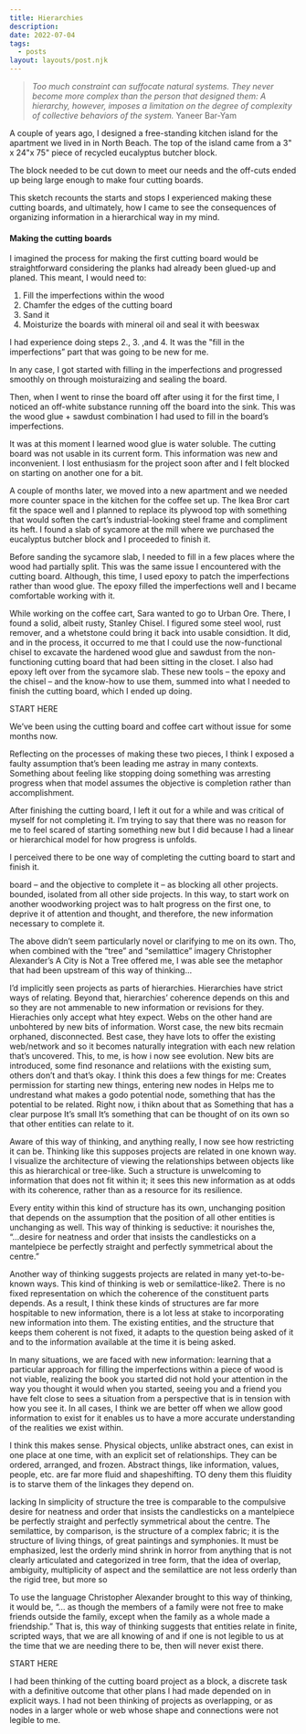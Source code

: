 ```yaml
---
title: Hierarchies
description: 
date: 2022-07-04
tags:
  - posts
layout: layouts/post.njk
---
```


> _Too much constraint can suffocate natural systems. They never become more complex than the person that designed them: A hierarchy, however, imposes a limitation on the degree of complexity of collective behaviors of the system._  Yaneer Bar-Yam

A couple of years ago, I designed a free-standing kitchen island for the apartment we lived in in North Beach. The top of the island came from a 3" x 24"x 75" piece of recycled eucalyptus butcher block.

The block needed to be cut down to meet our needs and the off-cuts ended up being large enough to make four cutting boards. 

This sketch recounts the starts and stops I experienced making these cutting boards, and ultimately, how I came to see the consequences of organizing information in a hierarchical way in my mind.


#### Making the cutting boards
I imagined the process for making the first cutting board would be straightforward considering the planks had already been glued-up and planed. This meant, I would need to:
1. Fill the imperfections within the wood
2. Chamfer the edges of the cutting board
3. Sand it 
4. Moisturize the boards with mineral oil and seal it with beeswax

I had experience doing steps 2., 3. ,and 4. It was the "fill in the imperfections” part that was going to be new for me.

In any case, I got started with filling in the imperfections and progressed smoothly on through moisturaizing and sealing the board. 

Then, when I went to rinse the board off after using it for the first time, I noticed an off-white substance running off the board into the sink. This was the wood glue + sawdust combination I had used to fill in the board’s imperfections. 

It was at this moment I learned wood glue is water soluble. The cutting board was not usable in its current form. This information was new and inconvenient. I lost enthusiasm for the project soon after and I felt blocked on starting on another one for a bit.

A couple of months later, we moved into a new apartment and we needed more counter space in the kitchen for the coffee set up. The Ikea Bror cart fit the space well and I planned to replace its plywood top with something that would soften the cart’s industrial-looking steel frame and compliment its heft. I found a slab of sycamore at the mill where we purchased the eucalyptus butcher block and I proceeded to finish it.

Before sanding the sycamore slab, I needed to fill in a few places where the wood had partially split. This was the same issue I encountered with the cutting board. Although, this time, I used epoxy to patch the imperfections rather than wood glue. The epoxy filled the imperfections well and I became comfortable working with it. 

While working on the coffee cart, Sara wanted to go to Urban Ore. There, I found a solid, albeit rusty, Stanley Chisel. I figured some steel wool, rust remover, and a whetstone could bring it back into usable considtion. It did, and in the process, it occurred to me that I could use the now-functional chisel to excavate the hardened wood glue and sawdust from the non-functioning  cutting board that had been sitting in the closet. I also had epoxy left over from the sycamore slab. These new tools – the epoxy and the chisel – and the know-how to use them, summed into what I needed to finish the cutting board, which I ended up doing.

START HERE

We’ve been using the cutting board and coffee cart without issue for some months now. 

Reflecting on the processes of making these two pieces, I think I exposed a faulty assumption that’s been leading me astray in many contexts. Something about feeling like stopping doing something was arresting progress when that model assumes the objective is completion rather than accomplishment. 

After finishing the cutting board, I left it out for a while and was critical of myself for not completing it. I’m trying to say that there was no reason for me to feel scared of starting something new but I did because I had a linear or hierarchical model for how progress is unfolds.

I perceived there to be one way of completing the cutting board to start and finish it.


 board – and the objective to complete it – as blocking all other projects. bounded, isolated from all other side projects. In this way, to start work on another woodworking project was to halt progress on the first one, to deprive it of attention and thought, and therefore, the new information necessary to complete it.

The above didn’t seem particularly novel or clarifying to me on its own. Tho, when combined with the “tree” and “semilattice” imagery Christopher Alexander’s A City is Not a Tree offered me, I was able see the metaphor that had been upstream of this way of thinking…

I’d implicitly seen projects as parts of hierarchies. Hierarchies have strict ways of relating. Beyond that, hierarchies’ coherence depends on this  and so they are not ammenable to new information or revisions for they. Hierachies only accept what htey expect. Webs on the other hand are unbohtered by new bits of information. Worst case, the new bits recmain orphaned, disconnected. Best case, they have lots to offer the existing web/network and so it becomes naturally integration with each new relation that’s uncovered. This, to me, is how i now see evolution. New bits are introduced, some find resonance and relatiions with the existing sum, others don’t and that’s okay.  I think this does a few things for me:
Creates permission for starting new things, entering new nodes in
Helps me to undrestand what makes a godo potential node, something that has the potential to be related. Right now, i thikn about that as
Something that has a clear purpose
It’s small
It’s something that can be thought of on its own so that other entities can relate to it.

Aware of this way of thinking, and anything really, I now see how restricting it can be. Thinking like this supposes projects are related in one known way. I visualize the architecture of viewing the relationships between objects  like this as hierarchical or tree-like. Such a structure is unwelcoming to information that does not fit within it; it sees this new information as at odds with its coherence, rather than as a resource for its resilience.

Every entity within this kind of structure has its own, unchanging position that depends on the assumption that the position of all other entities is unchanging as well. This way of thinking is seductive: it nourishes the, “...desire for neatness and order that insists the candlesticks on a mantelpiece be perfectly straight and perfectly symmetrical about the centre.” 

Another way of thinking suggests projects are related in many yet-to-be-known ways. This kind of thinking is web or semilattice-like2. There is no fixed representation on which the coherence of the constituent parts depends. As a result, I think these kinds of structures are far more hospitable to new information, there is a lot less at stake to incorporating new information into them. The existing entities, and the structure that keeps them coherent is not fixed, it adapts to the question being asked of it and to the information available at the time it is being asked. 

In many situations, we are faced with new information: learning that a particular approach for filling the imperfections within a piece of wood is not viable, realizing the book you started did not hold your attention in the way you thought it would when you started, seeing you and a friend you have felt close to sees a situation from a perspective that is in tension with how you see it. In all cases, I think we are better off when we allow good information to exist for it enables us to have a more accurate understanding of the realities we exist within. 









I think this makes sense. Physical objects, unlike abstract ones, can exist in one place at one time, with an explicit set of relationships. They can be ordered, arranged, and frozen. Abstract things, like information, values, people, etc. are far more fluid and shapeshifting. TO deny them this fluidity is to starve them of the linkages they depend on.

lacking In simplicity of structure the tree is comparable to the compulsive desire for neatness and order that insists the candlesticks on a mantelpiece be perfectly straight and perfectly symmetrical about the centre. The semilattice, by comparison, is the structure of a complex fabric; it is the structure of living things, of great paintings and symphonies. It must be emphasized, lest the orderly mind shrink in horror from anything that is not clearly articulated and categorized in tree form, that the idea of overlap, ambiguity, multiplicity of aspect and the semilattice are not less orderly than the rigid tree, but more so


To use the language Christopher Alexander brought to this way of thinking, it would be, “... as though the members of a family were not free to make friends outside the family, except when the family as a whole made a friendship.” That is, this way of thinking suggests that entities relate in finite, scripted ways, that we are all knowing of and if one is not legible to us at the time that we are needing there to be, then will never exist there.

START HERE

 I had been thinking of the cutting board project as a block, a discrete task with a definitive outcome that other plans I had made depended on in explicit ways. I had not been thinking of projects as overlapping, or as nodes in a larger whole or web whose shape and connections were not legible to me. 
